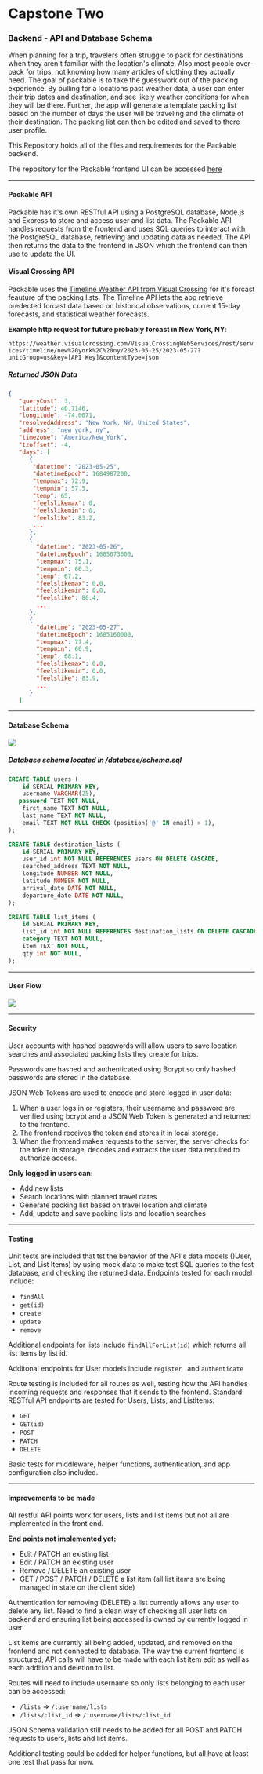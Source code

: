 # Capstone Two

### Backend - API and Database Schema

When planning for a trip, travelers often struggle to pack for destinations when they aren't familiar with the location's climate. Also most people over-pack for trips, not knowing how many articles of clothing they actually need. The goal of packable is to take the guesswork out of the packing experience. By pulling for a locations past weather data, a user can enter their trip dates and destination, and see likely weather conditions for when they will be there. Further, the app will generate a template packing list based on the number of days the user will be traveling and the climate of their destination. The packing list can then be edited and saved to there user profile. 

This Repository holds all of the files and requirements for the Packable backend.

The repository for the Packable frontend UI can be accessed [here](https://github.com/sashacandoit/capstone-2-frontend.git)

------

#### Packable API

Packable has it's own RESTful API using a PostgreSQL database, Node.js and Express to store and access user and list data. The Packable API handles requests from the frontend and uses SQL queries to interact with the PostgreSQL database, retrieving and updating data as needed. The API then returns the data to the frontend in JSON which the frontend can then use to update the UI.

#### Visual Crossing API

Packable uses the [Timeline Weather API from Visual Crossing](https://www.visualcrossing.com/resources/documentation/weather-api/weather-api-documentation/) for it's forcast feauture of the packing lists. The Timeline API lets the app retrieve predected forcast data based on historical observations, current 15-day forecasts, and statistical weather forecasts. 

**Example http request for future probably forcast in New York, NY**:

`https://weather.visualcrossing.com/VisualCrossingWebServices/rest/services/timeline/new%20york%2C%20ny/2023-05-25/2023-05-27?unitGroup=us&key=[API Key]&contentType=json`

##### Returned JSON Data

```json
{
   "queryCost": 3,
   "latitude": 40.7146,
   "longitude": -74.0071,
   "resolvedAddress": "New York, NY, United States",
   "address": "new york, ny",
   "timezone": "America/New_York",
   "tzoffset": -4,
   "days": [
      {
       "datetime": "2023-05-25",
       "datetimeEpoch": 1684987200,
       "tempmax": 72.9,
       "tempmin": 57.5,
       "temp": 65,
       "feelslikemax": 0,
       "feelslikemin": 0,
       "feelslike": 83.2,
       ...
      },
      {
        "datetime": "2023-05-26",
        "datetimeEpoch": 1685073600,
        "tempmax": 75.1,
        "tempmin": 60.3,
        "temp": 67.2,
        "feelslikemax": 0.0,
        "feelslikemin": 0.0,
        "feelslike": 86.4,
        ...
      },
      {
        "datetime": "2023-05-27",
        "datetimeEpoch": 1685160000,
        "tempmax": 77.4,
        "tempmin": 60.9,
        "temp": 68.1,
        "feelslikemax": 0.0,
        "feelslikemin": 0.0,
        "feelslike": 83.9,
        ...
      }
   ]

```

------

#### Database Schema

![](database/database-schema.png)

##### Database schema located in /database/schema.sql

```sql
CREATE TABLE users (
    id SERIAL PRIMARY KEY,
    username VARCHAR(25),
   password TEXT NOT NULL,
    first_name TEXT NOT NULL,
    last_name TEXT NOT NULL,
    email TEXT NOT NULL CHECK (position('@' IN email) > 1),
);

CREATE TABLE destination_lists (
    id SERIAL PRIMARY KEY,
    user_id int NOT NULL REFERENCES users ON DELETE CASCADE,
    searched_address TEXT NOT NULL,
    longitude NUMBER NOT NULL,
    latitude NUMBER NOT NULL,
    arrival_date DATE NOT NULL,
    departure_date DATE NOT NULL,
);

CREATE TABLE list_items (
    id SERIAL PRIMARY KEY,
    list_id int NOT NULL REFERENCES destination_lists ON DELETE CASCADE,
    category TEXT NOT NULL,
    item TEXT NOT NULL,
    qty int NOT NULL,
);
```

------

#### User Flow

![](user-flow.jpeg)

------

#### Security

User accounts with hashed passwords will allow users to save location searches and associated packing lists they create for trips. 

Passwords are hashed and authenticated using Bcrypt so only hashed passwords are stored in the database.

JSON Web Tokens are used to encode and store logged in user data:

1. When a user logs in or registers, their username and password are verified using bcrypt and a JSON Web Token is generated and returned to the frontend.
2. The frontend receives the token and stores it in local storage.
3. When the frontend makes requests to the server, the server checks for the token in storage, decodes and extracts the user data required to authorize access.

**Only logged in users can:**

* Add new lists
* Search locations with planned travel dates
* Generate packing list based on travel location and climate
* Add, update and save packing lists and location searches

------

#### Testing

Unit tests are included that tst the behavior of the API's data models ()User, List, and List Items) by using mock data to make test SQL queries to the test database, and checking the returned data. Endpoints tested for each model include:

* `findAll`
* `get(id)`
* `create`
* `update`
* `remove`

Additional endpoints for lists include `findAllForList(id)` which returns all list items by list id.

Additonal endpoints for User models include `register ` and `authenticate`

Route testing is included for all routes as well, testing how the API handles incoming requests and responses that it sends to the frontend. Standard RESTful API endpoints are tested for Users, Lists, and ListItems:

* `GET`
* `GET(id)`
* `POST`
* `PATCH`
* `DELETE`

Basic tests for middleware, helper functions, authentication, and app configuration also included. 

------

#### Improvements to be made

All restful API points work for users, lists and list items but not all are implemented in the front end.

**End points not implemented yet:**

* Edit / PATCH an existing list
* Edit / PATCH an existing user
* Remove / DELETE an existing user
* GET / POST / PATCH / DELETE a list item (all list items are being managed in state on the client side)

Authentication for removing (DELETE) a list currently allows any user to delete any list. Need to find a clean way of checking all user lists on backend and ensuring list being accessed is owned by currently logged in user. 

List items are currently all being added, updated, and removed on the frontend and not connected to database. The way the current frontend is structured, API calls will have to be made with each list item edit as well as each addition and deletion to list. 

Routes will need to include username so only lists belonging to each user can be accessed:

- `/lists` => `/:username/lists`
- `/lists/:list_id` => `/:username/lists/:list_id`

JSON Schema validation still needs to be added for all POST and PATCH requests to users, lists and list items. 

Additional testing could be added for helper functions, but all have at least one test that pass for now. 
